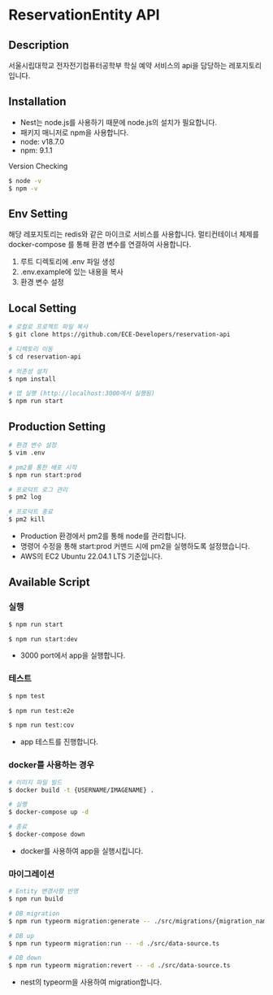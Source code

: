 # ReservationEntity API

## Description

서울시립대학교 전자전기컴퓨터공학부 학실 예약 서비스의 api을 담당하는 레포지토리입니다.

## Installation

- Nest는 node.js를 사용하기 때문에 node.js의 설치가 필요합니다.
- 패키지 매니저로 npm을 사용합니다.
- node: v18.7.0
- npm: 9.1.1

Version Checking

```bash
$ node -v
$ npm -v
```

## Env Setting

해당 레포지토리는 redis와 같은 마이크로 서비스를 사용합니다. 멀티컨테이너 체제를 docker-compose
를 통해 환경 변수를 연결하여 사용합니다.

1. 루트 디렉토리에 .env 파일 생성
2. .env.example에 있는 내용을 복사
3. 환경 변수 설정

## Local Setting

```bash
# 로컬로 프로젝트 파일 복사
$ git clone https://github.com/ECE-Developers/reservation-api

# 디렉토리 이동
$ cd reservation-api

# 의존성 설치
$ npm install 

# 앱 실행 (http://localhost:3000에서 실행됨)
$ npm run start
```

## Production Setting

```bash
# 환경 변수 설정
$ vim .env

# pm2를 통한 배포 시작
$ npm run start:prod

# 프로덕트 로그 관리
$ pm2 log

# 프로덕트 종료
$ pm2 kill
```

- Production 환경에서 pm2를 통해 node를 관리합니다.
- 명령어 수정을 통해 start:prod 커맨드 시에 pm2을 실행하도록 설정했습니다.
- AWS의 EC2 Ubuntu 22.04.1 LTS 기준입니다.

## Available Script

### 실행

```bash
$ npm run start

$ npm run start:dev
```

- 3000 port에서 app을 실행합니다.

### 테스트

```bash
$ npm test

$ npm run test:e2e

$ npm run test:cov
```

- app 테스트를 진행합니다.

### docker를 사용하는 경우

```bash
# 이미지 파일 빌드
$ docker build -t {USERNAME/IMAGENAME} .

# 실행
$ docker-compose up -d

# 종료
$ docker-compose down
```

- docker를 사용하여 app을 실행시킵니다.

### 마이그레이션

```bash
# Entity 변경사항 반영
$ npm run build

# DB migration
$ npm run typeorm migration:generate -- ./src/migrations/{migration_name} -d ./src/data-source.ts

# DB up
$ npm run typeorm migration:run -- -d ./src/data-source.ts

# DB down
$ npm run typeorm migration:revert -- -d ./src/data-source.ts
```

- nest의 typeorm을 사용하여 migration합니다.